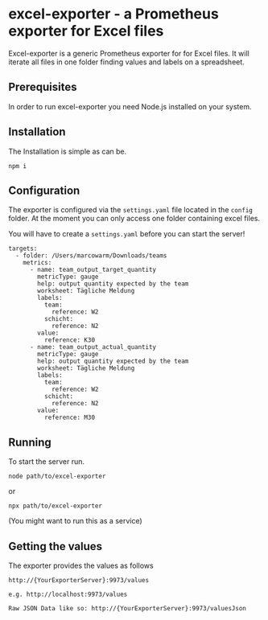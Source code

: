 # excel-exporter - a Prometheus exporter for Excel files

Excel-exporter is a generic Prometheus exporter for 
for Excel files. It will iterate all files in one folder finding values and labels on a spreadsheet.

## Prerequisites
In order to run excel-exporter you need Node.js installed on your system.

## Installation
The Installation is simple as can be. 
```
npm i
```

## Configuration

The exporter is configured via the `settings.yaml` file located in the `config` folder. At the moment you can only access one folder containing excel files.

You will have to create a `settings.yaml` before you can start the server!

```
targets:
  - folder: /Users/marcowarm/Downloads/teams
    metrics:
      - name: team_output_target_quantity
        metricType: gauge
        help: output quantity expected by the team
        worksheet: Tägliche Meldung
        labels:
          team:
            reference: W2
          schicht:
            reference: N2
        value:
          reference: K30
      - name: team_output_actual_quantity
        metricType: gauge
        help: output quantity expected by the team
        worksheet: Tägliche Meldung
        labels:
          team:
            reference: W2
          schicht:
            reference: N2
        value:
          reference: M30
```

## Running
To start the server run. 

```
node path/to/excel-exporter
```

or

```
npx path/to/excel-exporter
```

(You might want to run this as a service)

## Getting the values
The exporter provides the values as follows

```
http://{YourExporterServer}:9973/values

e.g. http://localhost:9973/values

Raw JSON Data like so: http://{YourExporterServer}:9973/valuesJson
```
